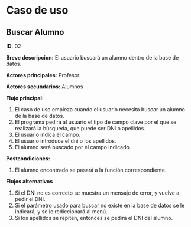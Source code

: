 # Caso de uso

## Buscar Alumno

**ID:** 02

**Breve descripcion:** El usuario buscará un alumno dentro de la base de datos.

**Actores principales:** Profesor

**Actores secundarios:** Alumnos

**Flujo principal:**
1. El caso de uso empieza cuando el usuario necesita buscar un alumno de la base de datos.
2. El programa pedirá al usuario el tipo de campo clave por el que se realizará la búsqueda, que puede ser DNI o apellidos.
3. El usuario indica el campo.
4. El usuario introduce el dni o los apellidos.
5. El alumno será buscado por el campo indicado.

**Postcondiciones:**
1. El alumno encontrado se pasará a la función correspondiente.

**Flujos alternativos**
1. Si el DNI no es correcto se muestra un mensaje de error, y vuelve a pedir el DNI.
2. Si el parámetro usado para buscar no existe en la base de datos se le indicará, y se le rediccionará al menú.
3. Si los apellidos se repiten, entonces se pedirá el DNI del alumno.

